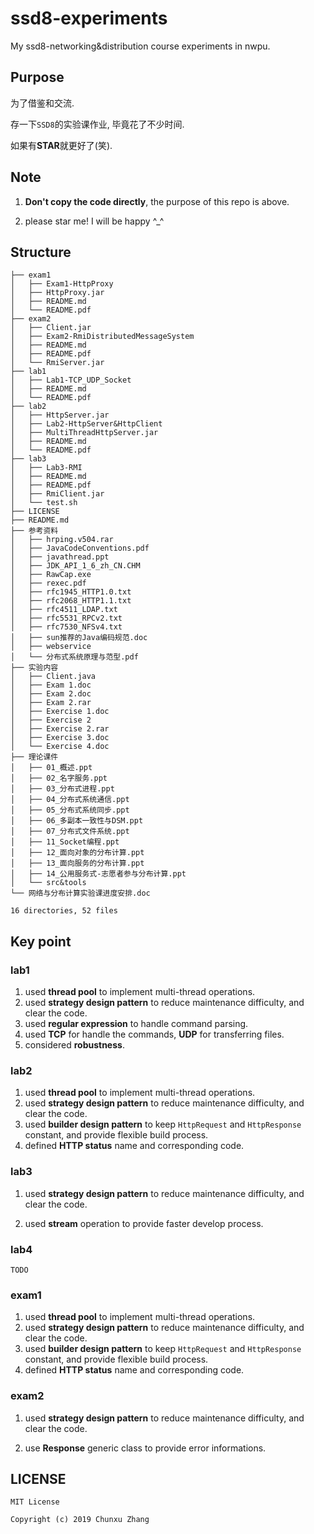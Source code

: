 # ssd8-experiments
My ssd8-networking&distribution course experiments in nwpu.  



## Purpose
为了借鉴和交流.  

存一下`SSD8`的实验课作业, 毕竟花了不少时间.  

如果有**STAR**就更好了(笑).  



## Note
1. **Don't copy the code directly**, the purpose of this repo is above.

2. please star me! I will be happy ^\_^  

   

## Structure
```
├── exam1
│   ├── Exam1-HttpProxy
│   ├── HttpProxy.jar
│   ├── README.md
│   └── README.pdf
├── exam2
│   ├── Client.jar
│   ├── Exam2-RmiDistributedMessageSystem
│   ├── README.md
│   ├── README.pdf
│   └── RmiServer.jar
├── lab1
│   ├── Lab1-TCP_UDP_Socket
│   ├── README.md
│   └── README.pdf
├── lab2
│   ├── HttpServer.jar
│   ├── Lab2-HttpServer&HttpClient
│   ├── MultiThreadHttpServer.jar
│   ├── README.md
│   └── README.pdf
├── lab3
│   ├── Lab3-RMI
│   ├── README.md
│   ├── README.pdf
│   ├── RmiClient.jar
│   └── test.sh
├── LICENSE
├── README.md
├── 参考资料
│   ├── hrping.v504.rar
│   ├── JavaCodeConventions.pdf
│   ├── javathread.ppt
│   ├── JDK_API_1_6_zh_CN.CHM
│   ├── RawCap.exe
│   ├── rexec.pdf
│   ├── rfc1945_HTTP1.0.txt
│   ├── rfc2068_HTTP1.1.txt
│   ├── rfc4511_LDAP.txt
│   ├── rfc5531_RPCv2.txt
│   ├── rfc7530_NFSv4.txt
│   ├── sun推荐的Java编码规范.doc
│   ├── webservice
│   └── 分布式系统原理与范型.pdf
├── 实验内容
│   ├── Client.java
│   ├── Exam 1.doc
│   ├── Exam 2.doc
│   ├── Exam 2.rar
│   ├── Exercise 1.doc
│   ├── Exercise 2
│   ├── Exercise 2.rar
│   ├── Exercise 3.doc
│   └── Exercise 4.doc
├── 理论课件
│   ├── 01_概述.ppt
│   ├── 02_名字服务.ppt
│   ├── 03_分布式进程.ppt
│   ├── 04_分布式系统通信.ppt
│   ├── 05_分布式系统同步.ppt
│   ├── 06_多副本一致性与DSM.ppt
│   ├── 07_分布式文件系统.ppt
│   ├── 11_Socket编程.ppt
│   ├── 12_面向对象的分布计算.ppt
│   ├── 13_面向服务的分布计算.ppt
│   ├── 14_公用服务式-志愿者参与分布计算.ppt
│   └── src&tools
└── 网络与分布计算实验课进度安排.doc

16 directories, 52 files
```



## Key point

### lab1

1. used **thread pool** to implement multi-thread operations.
2. used **strategy design pattern** to reduce maintenance difficulty, and clear the code.
3. used **regular expression** to handle command parsing.
4. used **TCP** for handle the commands, **UDP** for transferring files.
5. considered **robustness**.

### lab2

1. used **thread pool** to implement multi-thread operations.
2. used **strategy design pattern** to reduce maintenance difficulty, and clear the code.
3. used **builder design pattern** to keep `HttpRequest` and `HttpResponse` constant, and provide flexible build process.
4. defined **HTTP status** name and corresponding code.

### lab3

1. used **strategy design pattern** to reduce maintenance difficulty, and clear the code.

2. used **stream** operation to provide faster develop process.

### lab4

`TODO`

### exam1

1. used **thread pool** to implement multi-thread operations.
2. used **strategy design pattern** to reduce maintenance difficulty, and clear the code.
3. used **builder design pattern** to keep `HttpRequest` and `HttpResponse` constant, and provide flexible build process.
4. defined **HTTP status** name and corresponding code.

### exam2

1. used **strategy design pattern** to reduce maintenance difficulty, and clear the code.

2. use **Response** generic class to provide error informations.



## LICENSE

```
MIT License  

Copyright (c) 2019 Chunxu Zhang  
```

